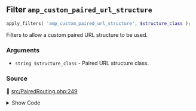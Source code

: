## Filter `amp_custom_paired_url_structure`

```php
apply_filters( 'amp_custom_paired_url_structure', $structure_class );
```

Filters to allow a custom paired URL structure to be used.

### Arguments

* `string $structure_class` - Paired URL structure class.

### Source

:link: [src/PairedRouting.php:249](/src/PairedRouting.php#L249)

<details>
<summary>Show Code</summary>

```php
$structure_class = apply_filters( 'amp_custom_paired_url_structure', null );
```

</details>
